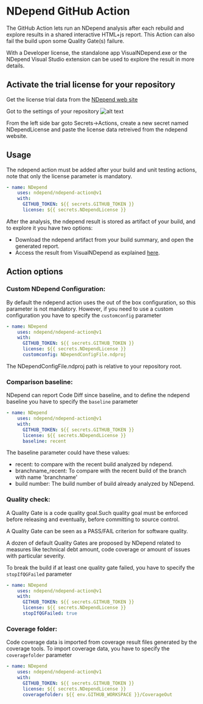 # NDepend GitHub Action

The GitHub Action lets run an NDepend analysis after each rebuild and explore results in a shared interactive HTML+js report. This Action can also fail the build upon some Quality Gate(s) failure.

With a Developer license, the standalone app VisualNDepend.exe or the NDepend Visual Studio extension can be used to explore the result in more details.


## Activate the trial license for your repository

Get the license trial data from the [NDepend web site](  https://www.ndepend.com/activation_githubaction)

Got to the settings of your repository
![alt text](https://docs.github.com/assets/cb-27528/images/help/repository/repo-actions-settings.png)

From the left side bar goto Secrets->Actions, create a new secret named NDependLicense and paste the license data retreived from the ndepend website.

## Usage

The ndepend action must be added after your build and unit testing actions, note that only the license parameter is mandatory.

```yaml
- name: NDepend
    uses: ndepend/ndepend-action@v1
    with:
      GITHUB_TOKEN: ${{ secrets.GITHUB_TOKEN }}  
      license: ${{ secrets.NDependLicense }}
```
After the analysis, the ndepend result is stored as artifact of your build, and to explore it you have two options:

- Download the ndepend artifact from your build summary, and open the generated report.
- Access the result from VisualNDepend as explained [here](https://www.ndepend.com/github-doc). 


## Action options

### Custom NDepend Configuration:
By default the ndepend action uses the out of the box configuration, so this parameter is not mandatory. However, if you need to use a custom configuration you have to specify the `customconfig` parameter 

```yaml
- name: NDepend
    uses: ndepend/ndepend-action@v1
    with:
      GITHUB_TOKEN: ${{ secrets.GITHUB_TOKEN }}  
      license: ${{ secrets.NDependLicense }}
      customconfig: NDependConfigFile.ndproj
```
The NDependConfigFile.ndproj path is relative to your repository root.

### Comparison baseline:
NDepend can report Code Diff since baseline, and to define the ndepend baseline you have to specify the `baseline` parameter 

```yaml
- name: NDepend
    uses: ndepend/ndepend-action@v1
    with:
      GITHUB_TOKEN: ${{ secrets.GITHUB_TOKEN }}  
      license: ${{ secrets.NDependLicense }}
      baseline: recent
```

The baseline parameter could have these values:

- recent: to compare with the recent build analyzed by ndepend.
- branchname_recent: To compare with the recent build of the branch with name 'branchname'
- build number: The build number of build already analyzed by NDepend.

### Quality check:
A Quality Gate is a code quality goal.Such quality goal must be enforced before releasing and eventually, before committing to source control.

A Quality Gate can be seen as a PASS/FAIL criterion for software quality.

A dozen of default Quality Gates are proposed by NDepend related to measures like technical debt amount, code coverage or amount of issues with particular severity.

To break the build if at least one quality gate failed, you have to specify the `stopIfQGFailed` parameter 


```yaml
- name: NDepend
    uses: ndepend/ndepend-action@v1
    with:
      GITHUB_TOKEN: ${{ secrets.GITHUB_TOKEN }}  
      license: ${{ secrets.NDependLicense }}
      stopIfQGFailed: true
```

### Coverage folder:
Code coverage data is imported from coverage result files generated by the coverage tools.
To import coverage data, you have to specify the `coveragefolder` parameter 

```yaml
- name: NDepend
    uses: ndepend/ndepend-action@v1
    with:
      GITHUB_TOKEN: ${{ secrets.GITHUB_TOKEN }}  
      license: ${{ secrets.NDependLicense }}
      coveragefolder: ${{ env.GITHUB_WORKSPACE }}/CoverageOut
```
